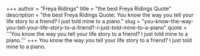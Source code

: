 +++
author = "Freya Ridings"
title = "the best Freya Ridings Quote"
description = "the best Freya Ridings Quote: You know the way you tell your life story to a friend? I just told mine to a piano."
slug = "you-know-the-way-you-tell-your-life-story-to-a-friend?-i-just-told-mine-to-a-piano"
quote = '''You know the way you tell your life story to a friend? I just told mine to a piano.'''
+++
You know the way you tell your life story to a friend? I just told mine to a piano.
